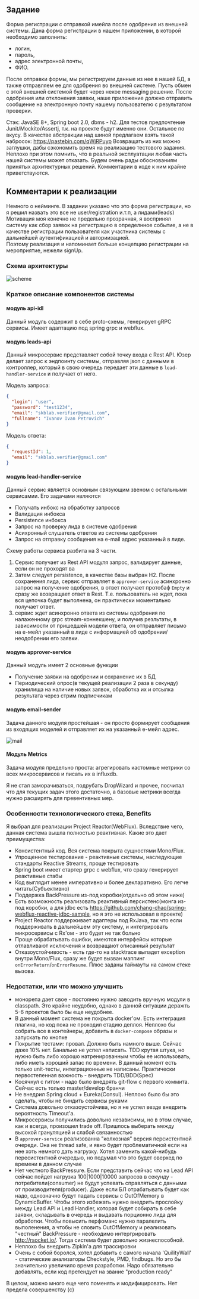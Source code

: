 ## Задание

Форма регистрации с отправкой имейла после одобрения из внешней системы.
Дана форма регистрации в нашем приложении, в которой необходимо заполнить:
- логин,
- пароль,
- адрес электронной почты,
- ФИО. 

После отправки формы, мы регистрируем данные из нее в нашей БД, а также отправляем
ее для одобрения во внешней системе.
Пусть обмен с этой внешней системой будет через некое messaging решение. После
одобрения или отклонения заявки, наше приложение должно отправить сообщение на
электронную почту нашему пользователю с результатом проверки.

Стэк: JavaSE 8+, Spring boot 2.0, dbms - h2. Для тестов предпочтение Junit/Mockito/Assertj,
т.к. на проекте будут именно они. Остальное по вкусу.
В качестве абстракции над шиной предлагаем взять такой набросок:
https://pastebin.com/qWjRPuyp
Возвращать из них можно заглушки, дабы сэкономить время на реализацию тестового
задания.
Неплохо при этом помнить, что в реальной эксплуатации любая часть нашей системы может
отказать.
Будем очень рады обоснованиям принятых архитектурных решений. Комментарии в коде к
ним крайне приветствуются.

## Комментарии к реализации

Немного о нейминге. В задании указано что это форма регистрации, но я решил назвать это все не user/registration и.т.п, а лидами(leads)
Мотивация моя конечно не предельно прозрачная, я воспринял систему как сбор заявок на регистрацию в определнное событие, а не в качестве регистрации пользователя как участника системы с дальнейшей аутентификацией и авториизацией.    
Поэтому реализация и напоминает больше концепцию регистрации на мероприятие, нежели signUp. 

### Схема архитектуры

![scheme](https://github.com/scrobot/skblab-verifier/blob/develop/img/arc.png?raw=true)

### Краткое описание компонентов системы

#### модуль api-idl

Данный модуль содержит в себе proto-схемы, генерирует gRPC сервисы.
Имеет адаптацию под spring grpc и webflux.

#### модуль leads-api

Данный микросервис представляет собой точку входа с Rest API. Юзер делает запрос
к эндпоинту системы, отправляя json c данными в контроллер, который в свою очередь
передает эти данные в `lead-handler-service` и получает от него.

Модель запроса:
```json
{
  "login": "user",
  "password": "test1234",
  "email": "skblab.verifier@gmail.com",
  "fullname": "Ivanov Ivan Petrovich"
}
```

Модель ответа:
```json
{
  "requestId": 1,
  "email": "skblab.verifier@gmail.com"
}
``` 

#### модуль lead-handler-service

Данный сервис является основным связующим звеном с остальными сервисамии. Его задачами являются

- Получать инбокс на обработку запросов
- Валидация инбокса 
- Persistence инбокса
- Запрос на проверку лида в системе одобрения
- Асихронный слушатель ответов из системы одобрения
- Запрос на отправку сообщения на e-mail адрес указанный в лиде.

Схему работы сервиса разбита на 3 части.
1. Сервис получает из Rest API модуля запрос, валидирует данные, если он не проходят ва 
2. Затем следует persistence, в качестве базы выбран H2. После сохранения лида, сервис отправляет в `approver-service` асинхронно запрос на получение одобрения, в ответ получает протобаф `Empty` и сразу же возвращает ответ в Rest. Т.е. пользователь не ждет, пока вся цепочка будет выполнена, он практически моментально получает ответ.
3. сервис ждет асинхронно ответа из системы одобрения по налаженному grpc stream-коннекшену, и получив резльтаты, в зависимости от пришедшей модели ответа, он отправляет письмо на е-мейл указанный в лиде с информацией об одобрении/неодобрении его заявки.     

#### модуль approver-service

Данный модуль имеет 2 основные функции 

- Получение заявки на одобрении и сохранение их в БД
- Периодический опрос(в текущей реализации 2 раза в секунду) хранилища на наличие новых заявок, обработка их и отсылка результата через стрим подписчикам 

#### модуль email-sender

Задача данного модуля простейшая - он просто формирует сообщения из входящих моделей и отправляет их на указанный е-мейл адрес.

![mail](https://github.com/scrobot/skblab-verifier/blob/develop/img/email.jpg?raw=true)

#### Модуль Metrics

Задача модуля предельно проста: агрегировать кастомные метрики со всех микросервисов и писать их в influxdb. 

Я не стал заморачиваться, подрубать DropWizard и прочее, посчитал что для текущих задач этого достаточно, а базовые метрики всегда нужно расширять для превентивных мер. 

### Особенности технологического стека, Benefits

Я выбрал для реализации Project Reactor(WebFlux). Вследствие чего, данная система вышла полностью реактивная. 
Какие это дает преимущества: 

- Консистентный код. Вся система покрыта сущностями Mono/Flux. 
- Упрощенное тестирование - реактивные системы, наследующие стандарты Reactive Streams, проще тестировать
- Spring boot имеет стартер grpc с webflux, что сразу генерирует реактивные стабы
- Код выглядит менее императивно и более декларативно. Его легче читать(Субъективно)
- Поддержка BackPressure из-под коробки(отдельно об этом ниже) 
- Есть возможность реализовать реактивный персистенс(монга из-под коробки, а для jdbc есть https://github.com/chang-chao/spring-webflux-reactive-jdbc-sample, но я это не использовал в проекте)
- Project Reactor поддерживает адаптеры под RxJava, так что если поддерживать в дальнейшем эту систему, и интегрировать микросервисы с Rx'ом - это будет не так больно
- Проще обрабатывать ошибки, имеются интерфейсы которые отлавливают исключения и возвращают описанный результат
- Отказоустойчивость - есть где-то на stacktrace выпадет exception внутри Mono/Flux, сразу же будет вызван маппинг `onErrorReturn`/`onErrorResume`. Плюс заданы таймауты на самом стеке вызова.

### Недостатки, или что можно улучшить

- монорепа дает свое - постоянно нужно заводить вручную модули в classpath. Это крайне неудобно, однако в данной ситуации деражть 5-6 проектов было бы еще неудобнее. 
- В данный момент система не покрыта docker'ом. Есть интеграция плагина, но код пока не проходил стадию деплоя. Неплохо бы собрать все в контейнеры, добавить в `docker-compose` образы и запускать по кнопке
- Покрытие тестами: провал. Должно быть намного выше. Сейчас даже 10% нет. Банально не успел написать. TDD крутая штука, но нужно быть либо хорошо натренированным чтобы ее использовать, либо иметь хороший запас по времени. В данный момент есть только unit-тесты, интеграционные не написаны. Практически первостепенная важность - внедрить TDD/BDD(Spec)
- Косячнул с гитом - надо было внедрять git-flow с первого коммита. Сейчас есть только master/develop бранчи
- Не внедрил Spring cloud + Eureka(Consul). Неплохо было бы это сделать, чтобы не биндить сервисы руками
- Система довольно отказоустойчива, но я не успел везде внедрить вероятность Timeout'а. 
- Микросервисы получились довольно независимы, но в этом случае, как и всегда, произошел trade off. Пришлось выберать между высокой грануляцией и слабой связанностью
- В `approver-service` реализованна "колхозная" версия персистентной очереди. Она не thread safe, и явно будет проблематичной если на нее хоть немного дать нагрузку. Хотел заменить какой-нибудь пересистентной очередью, но подумал что это будет оверхед по времени в данном случае
- Нет честного BackPressure. Если представить сейчас что на Lead API сейчас пойдет нагрузка 100|1000|10000 запросов в секунду - потребители(consumer) не будут успевать справляться с данными от производителя(producer). Даже если БЛ отрабатывать будет как надо, однозначно будут падать сервисы с OutOfMemory в DynamicBuffer. Чтобы этого избежать нужно внедрить прослойку между Lead API и Lead Handler, которая будет собирать в себе заявки, складывать в очередь и выдавать порционно лида для обработки. Чтобы повысить перфоманс нужно паралелить выполенения, а чтобы не словить OutOfMemory и реализовать "честный" BackPressure - необходимо интергрировать http://rsocket.io/. Тогда система будет довольно жизнеспособной.
- Неплохо бы внедрить Zipkin'а для трассировки
- Очень с собой боролся, хотел добавить с самого начала 'QuilityWall' - статические анализаторы Checkstyle, PMD, findbugs. Но это бы значительно увеличило время разработки. Надо обязательно добавлять, если код претендует на звание "production ready" 
 
В целом, можно много еще чего поменять и модифицировать. Нет предела совершенству (c)   
